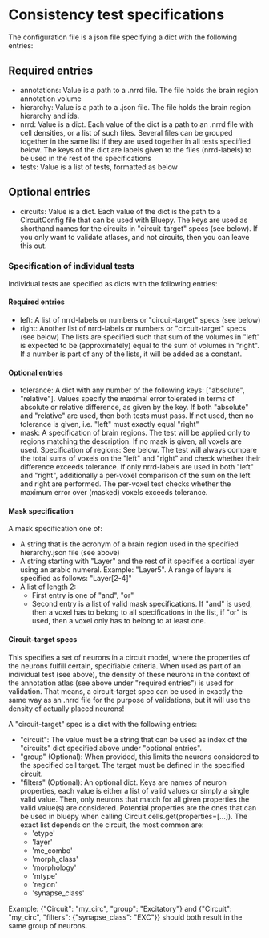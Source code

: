 # Consistency test specifications
The configuration file is a json file specifying a dict with the following entries:
## Required entries
  - annotations: Value is a path to a .nrrd file. The file holds the brain region annotation volume
  - hierarchy: Value is a path to a .json file. The file holds the brain region hierarchy and ids.
  - nrrd: Value is a dict. Each value of the dict is a path to an .nrrd file with cell densities, 
    or a list of such files. Several files can be grouped together in the same list if they are used together in all
    tests specified below. The keys of the dict are labels given to the files (nrrd-labels) to be used in the rest 
    of the specifications
  - tests: Value is a list of tests, formatted as below

## Optional entries
  - circuits: Value is a dict. Each value of the dict is the path to a CircuitConfig file that can be used with Bluepy.
The keys are used as shorthand names for the circuits in "circuit-target" specs (see below). If you only want to validate atlases,
    and not circuits, then you can leave this out.

### Specification of individual tests
Individual tests are specified as dicts with the following entries:
#### Required entries
  - left: A list of nrrd-labels or numbers or "circuit-target" specs (see below)
  - right: Another list of nrrd-labels or numbers or "circuit-target" specs (see below)
The lists are specified such that sum of the volumes in "left" is expected to be (approximately) equal to the sum of volumes in "right".
If a number is part of any of the lists, it will be added as a constant.
#### Optional entries
  - tolerance: A dict with any number of the following keys: ["absolute", "relative"].
    Values specify the maximal error tolerated in terms of absolute or relative difference, as given by the key. 
    If both "absolute" and "relative" are used, then both tests must pass.
    If not used, then no tolerance is given, i.e. "left" must exactly equal "right"
  - mask: A specification of brain regions. The test will be applied only to regions matching the description.
    If no mask is given, all voxels are used. Specification of regions: See below.
The test will always compare the total sums of voxels on the "left" and "right" and check whether their difference exceeds tolerance.
If only nrrd-labels are used in both "left" and "right", additionally a per-voxel comparison of the sum on the left and right are performed.
The per-voxel test checks whether the maximum error over (masked) voxels exceeds tolerance.

#### Mask specification
A mask specification one of:
  - A string that is the acronym of a brain region used in the specified hierarchy.json file (see above)
  - A string starting with "Layer" and the rest of it specifies a cortical layer using an arabic numeral.
    Example: "Layer5". A range of layers is specified as follows: "Layer[2-4]"
  - A list of length 2:
    - First entry is one of "and", "or"
    - Second entry is a list of valid mask specifications. 
  If "and" is used, then a voxel has to belong to all specifications in the list, 
  if "or" is used, then a voxel only has to belong to at least one.

#### Circuit-target specs
This specifies a set of neurons in a circuit model, where the properties of the neurons fulfill certain, specifiable criteria.
When used as part of an individual test (see above), the density of these neurons in the context of the annotation atlas (see above under "required entries") is used for validation.
That means, a circuit-target spec can be used in exactly the same way as an .nrrd file for the purpose of validations, but it will use the density of actually placed neurons!

A "circuit-target" spec is a dict with the following entries:
  - "circuit": The value must be a string that can be used as index of the "circuits" dict specified above under "optional entries".
  - "group" (Optional): When provided, this limits the neurons considered to the specified cell target. The target must be defined in the specified circuit.
  - "filters" (Optional): An optional dict. Keys are names of neuron properties, each value is either a list of valid values or simply a single valid value.
Then, only neurons that match for all given properties the valid value(s) are considered. Potential properties are the ones that can be used in 
    bluepy when calling Circuit.cells.get(properties=[...]). The exact list depends on the circuit, the most common are:
    - 'etype'
    - 'layer'
    - 'me_combo' 
    - 'morph_class'
    - 'morphology'
    - 'mtype'
    - 'region'
    - 'synapse_class'
    
Example: {"Circuit": "my_circ", "group": "Excitatory"} and {"Circuit": "my_circ", "filters": {"synapse_class": "EXC"}}
should both result in the same group of neurons.